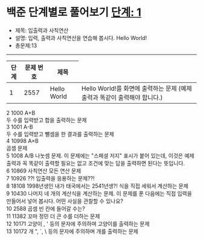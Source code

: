 # 백준 단계별로 풀어보기 [단계: 1](https://www.acmicpc.net/step/1)

- 제목: 입출력과 사칙연산
- 설명: 입력, 출력과 사칙연산을 연습해 봅시다. Hello World!
- 총문제:13
---
<P>
  <table>
    <thead><tr><th>단계</th><th>문제 번호</th><th>제목</th></tr></thead>
    <tbody>
      <tr>
        <td>1</td><td>2557</td><td>Hello World</td>
        <td colspan="3">Hello World!를 화면에 출력하는 문제 (예제 출력과 똑같이 출력해야 합니다.)</td>
      </tr>
    </tbody>
  </table>
          
  2	1000	A+B<br>
  두 수를 입력받고 합을 출력하는 문제<br>
  3	1001	A-B<br>
  두 수를 입력받고 뺄셈을 한 결과를 출력하는 문제<br>
  4	10998	A×B<br>
  곱셈 문제<br>
  5	1008	A/B
  나눗셈 문제. 이 문제에는 "스페셜 저지" 표시가 붙어 있는데, 이것은 예제 출력과 꼭 똑같이 출력할 필요는 없고 조건에 맞는 답을 출력하면 된다는 뜻입니다.		
  6	10869	사칙연산
  모든 연산 문제		
  7	10926	??!
  입출력을 응용하는 문제??!		
  8	18108	1998년생인 내가 태국에서는 2541년생?!
  식을 직접 세워서 계산하는 문제		
  9	10430	나머지
  네 개의 계산식을 계산하는 문제. 이 문제를 푼 다음에는 직접 입력을 만들어서 넣어 봅시다. 어떤 사실을 관찰할 수 있나요?		
  10	2588	곱셈
  빈 칸에 들어갈 수는?		
  11	11382	꼬마 정민
  더 큰 수를 더하는 문제		
  12	10171	고양이
  \, ' 등의 문자에 주의하며 고양이를 출력하는 문제		
  13	10172	개
  ", `, \ 등의 문자에 주의하며 개를 출력하는 문제
</P>
